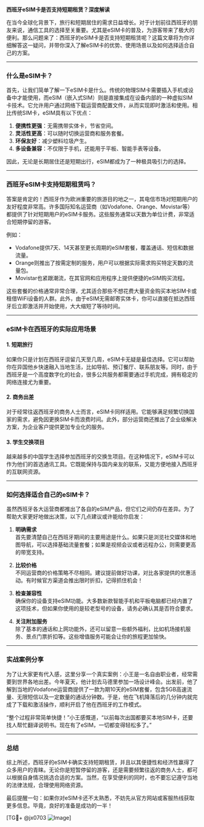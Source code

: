 **西班牙eSIM卡是否支持短期租赁？深度解读**

在当今全球化背景下，旅行和短期居住的需求日益增长。对于计划前往西班牙的朋友来说，通信工具的选择至关重要。尤其是eSIM卡的普及，为游客带来了极大的便利。那么问题来了：西班牙的eSIM卡是否支持短期租赁呢？这篇文章将为你详细解答这一疑问，并带你深入了解eSIM卡的优势、使用场景以及如何选择适合自己的方案。

---

### 什么是eSIM卡？

首先，让我们简单了解一下eSIM卡是什么。传统的物理SIM卡需要插入手机或设备中才能使用，而eSIM（嵌入式SIM）则是直接集成在设备内部的一种虚拟SIM卡技术。它允许用户通过网络下载运营商配置文件，从而实现即时激活和使用。相比传统SIM卡，eSIM具有以下优点：

1. **便携性更强**：无需携带实体卡，节省空间。
2. **灵活性更高**：可以随时切换运营商和服务套餐。
3. **环保友好**：减少塑料垃圾产生。
4. **多设备兼容**：不仅限于手机，还能用于平板、智能手表等设备。

因此，无论是长期居住还是短期出行，eSIM都成为了一种极具吸引力的选择。

---

### 西班牙eSIM卡支持短期租赁吗？

答案是肯定的！西班牙作为欧洲重要的旅游目的地之一，其电信市场对短期用户的友好程度非常高。许多国际知名运营商（如Vodafone、Orange、Movistar等）都提供了针对短期用户的eSIM卡服务。这些服务通常以天数为单位计费，非常适合短期停留的游客。

例如：
- Vodafone提供7天、14天甚至更长周期的eSIM套餐，覆盖通话、短信和数据流量。
- Orange则推出了按需定制的服务，用户可以根据实际需求购买特定天数的流量包。
- Movistar也紧跟潮流，在其官网和应用程序上提供便捷的eSIM购买流程。

这些套餐的价格通常非常合理，尤其适合那些不想花费大量资金购买本地SIM卡或租借WiFi设备的人群。此外，由于eSIM无需邮寄实体卡，你可以直接在抵达西班牙后立即激活并开始使用，大大缩短了等待时间。

---

### eSIM卡在西班牙的实际应用场景

#### 1. 短期旅行
如果你只是计划在西班牙逗留几天至几周，eSIM卡无疑是最佳选择。它可以帮助你在异国他乡快速融入当地生活，比如导航、预订餐厅、联系朋友等。同时，由于西班牙是一个高度数字化的社会，很多公共服务都需要通过手机完成，拥有稳定的网络连接尤为重要。

#### 2. 商务出差
对于经常往返西班牙的商务人士而言，eSIM卡同样适用。它能够满足频繁切换国家的需求，避免因更换SIM卡而浪费时间。此外，部分运营商还推出了企业级解决方案，为企业客户提供更加专业化的服务。

#### 3. 学生交换项目
越来越多的中国学生选择参加西班牙的交换生项目。在这种情况下，eSIM卡可以作为他们的首选通讯工具。它既能保持与国内亲友的联系，又能方便地接入西班牙的互联网资源。

---

### 如何选择适合自己的eSIM卡？

虽然西班牙各大运营商都推出了各自的eSIM产品，但它们之间仍存在差异。为了帮助大家更好地做出决策，以下几点建议或许能给你启发：

1. **明确需求**  
   首先要清楚自己在西班牙期间的主要用途是什么。如果只是浏览社交媒体和地图导航，可以选择基础流量套餐；如果是视频会议或者远程办公，则需要更高的带宽支持。

2. **比较价格**  
   不同运营商的价格策略不尽相同。建议提前做好功课，对比各家提供的优惠活动。有时候官方渠道会推出限时折扣，记得抓住机会！

3. **检查兼容性**  
   确保你的设备支持eSIM功能。大多数新款智能手机和平板电脑都已经内置了这项技术，但如果你使用的是较老型号的设备，请务必确认其是否符合要求。

4. **关注附加服务**  
   除了基本的通话和上网功能外，还可以留意一些额外福利，比如机场接机服务、景点门票折扣等。这些增值服务可能会让你的旅程更加愉快。

---

### 实战案例分享

为了让大家更有代入感，这里分享一个真实案例：小王是一名自由职业者，经常需要到世界各地出差。今年夏天，他计划去马德里参加一场设计峰会。出发前，他了解到当地的Vodafone运营商提供了一款为期10天的eSIM套餐，包含5GB高速流量、无限短信以及一定数量的通话分钟数。于是，他在飞机降落后的几分钟内就完成了下载和激活操作，顺利开启了他在西班牙的工作模式。

“整个过程非常简单快捷！”小王感慨道，“以前每次出国都要买本地SIM卡，还要找人帮忙翻译说明书。现在有了eSIM，一切都变得轻松多了。”

---

### 总结

综上所述，西班牙的eSIM卡确实支持短期租赁，并且以其便捷性和经济性赢得了众多用户的青睐。无论你是短暂停留的游客，还是需要频繁往返的商务人士，都可以根据自身情况挑选合适的方案。当然，在享受便利的同时，也不要忘记遵守当地的法律法规，合理使用网络资源。

最后提醒一句：如果你对eSIM卡还不太熟悉，不妨先从官方网站或客服热线获取更多信息。毕竟，良好的准备是成功的一半！

[TG💪+ @jx0703 ![Image](https://github.com/user-attachments/assets/dbca1d08-cadb-493c-b0ec-ad6f7a83f270)]